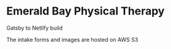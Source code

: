 # Emerald Bay Physical Therapy

Gatsby to Netlify build

The intake forms and images are hosted on AWS S3
